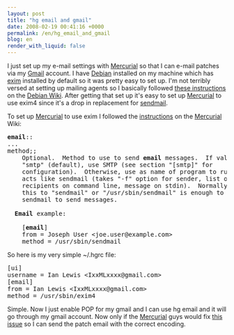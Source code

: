 ```yaml
---
layout: post
title: "hg email and gmail"
date: 2008-02-19 00:41:16 +0000
permalink: /en/hg_email_and_gmail
blog: en
render_with_liquid: false
---
```


<p>I just set up my e-mail settings with <a href="http://www.selenic.com/mercurial/" title="Mercurial">Mercurial</a> so that I can e-mail patches via my <a href="http://www.google.com/mail/" title="Gmail">Gmail</a> account. I have <a href="http://www.debian.org/">Debian</a> installed on my machine which has <a href="http://www.exim.org/">exim</a> installed by default so it was pretty easy to set up. I'm not terribly versed at setting up mailing agents so I basically followed <a href="http://wiki.debian.org/GmailAndExim4">these instructions</a> on the <a href="http://wiki.debian.org/">Debian Wiki</a>. After getting that set up it's easy to set up <a href="http://www.selenic.com/mercurial/" title="Mercurial">Mercurial</a> to use exim4 since it's a drop in replacement for <a href="http://www.sendmail.org/">sendmail</a>.</p><p>To set up <a href="http://www.selenic.com/mercurial/" title="Mercurial">Mercurial</a> to use exim I followed the <a href="http://www.selenic.com/mercurial/wiki/index.cgi/.hgrc?highlight=%28email%29">instructions</a> on the <a href="http://www.selenic.com/mercurial/" title="Mercurial">Mercurial</a> Wiki:</p><pre><strong>email</strong>::<br />...<br />method;;<br />    Optional.  Method to use to send <strong>email</strong> messages.  If value is<br />    &quot;smtp&quot; (default), use SMTP (see section &quot;[smtp]&quot; for<br />    configuration).  Otherwise, use as name of program to run that<br />    acts like sendmail (takes &quot;-f&quot; option for sender, list of<br />    recipients on command line, message on stdin).  Normally, setting<br />    this to &quot;sendmail&quot; or &quot;/usr/sbin/sendmail&quot; is enough to use<br />    sendmail to send messages.<br /><br />  <strong>Email</strong> example:<br /><br />    [<strong>email</strong>]<br />    from = Joseph User &lt;joe.user@example.com&gt;<br />    method = /usr/sbin/sendmail</pre><p>So here is my very simple ~/.hgrc file:</p><pre>[ui]<br />username = Ian Lewis &lt;IxxMLxxxx@gmail.com&gt;<br />[email]<br />from = Ian Lewis &lt;IxxMLxxxx@gmail.com&gt;<br />method = /usr/sbin/exim4<br /></pre><p>Simple. Now I just enable POP for my gmail and I can use hg email and it will go through my gmail account. Now only if the <a href="http://www.selenic.com/mercurial/" title="Mercurial">Mercurial</a> guys would fix <a href="http://www.selenic.com/mercurial/bts/issue814">this issue</a> so I can send the patch email with the correct encoding. </p>